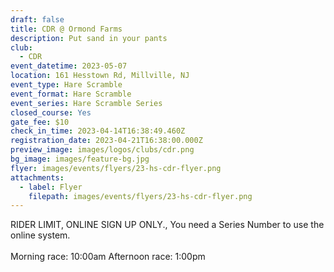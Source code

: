 ```yaml
---
draft: false
title: CDR @ Ormond Farms
description: Put sand in your pants
club:
  - CDR
event_datetime: 2023-05-07
location: 161 Hesstown Rd, Millville, NJ
event_type: Hare Scramble
event_format: Hare Scramble
event_series: Hare Scramble Series
closed_course: Yes
gate_fee: $10
check_in_time: 2023-04-14T16:38:49.460Z
registration_date: 2023-04-21T16:38:00.000Z
preview_image: images/logos/clubs/cdr.png
bg_image: images/feature-bg.jpg
flyer: images/events/flyers/23-hs-cdr-flyer.png
attachments:
  - label: Flyer
    filepath: images/events/flyers/23-hs-cdr-flyer.png
---
```

RIDER LIMIT, ONLINE SIGN UP ONLY., You need a Series Number to use the online system.\
\
Morning race: 10:00am
Afternoon race: 1:00pm